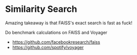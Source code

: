 # Similarity Search

Amazing takeaway is that FAISS's exact search is fast as fuck!

Do benchmark calculations on FAISS and Voyager
- https://github.com/facebookresearch/faiss
- https://github.com/spotify/voyager